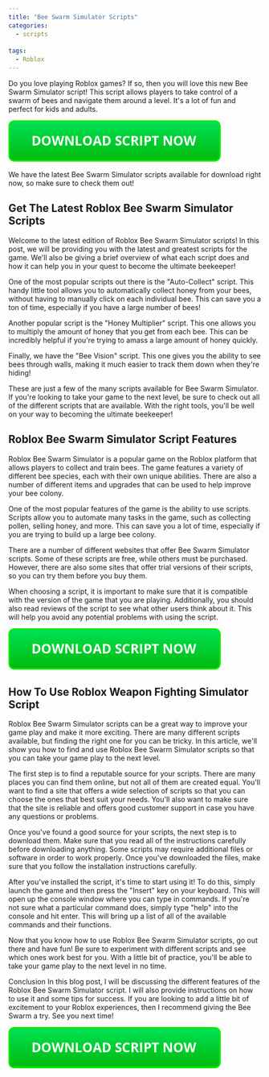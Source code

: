 ```yaml
---
title: "Bee Swarm Simulator Scripts"
categories:
  - scripts
  
tags:
  - Roblox
---
```


Do you love playing Roblox games? If so, then you will love this new Bee Swarm Simulator script! This script allows players to take control of a swarm of bees and navigate them around a level. It's a lot of fun and perfect for kids and adults.

[![script button](https://github.com/robloxpaste/robloxpaste.github.io/blob/main/script_button.png?raw=true)](https://rbxpaste.com/latest-script)


We have the latest Bee Swarm Simulator scripts available for download right now, so make sure to check them out!

## Get The Latest Roblox Bee Swarm Simulator Scripts

Welcome to the latest edition of Roblox Bee Swarm Simulator scripts! In this post, we will be providing you with the latest and greatest scripts for the game. We'll also be giving a brief overview of what each script does and how it can help you in your quest to become the ultimate beekeeper!

One of the most popular scripts out there is the "Auto-Collect" script. This handy little tool allows you to automatically collect honey from your bees, without having to manually click on each individual bee. This can save you a ton of time, especially if you have a large number of bees!

Another popular script is the "Honey Multiplier" script. This one allows you to multiply the amount of honey that you get from each bee. This can be incredibly helpful if you're trying to amass a large amount of honey quickly.

Finally, we have the "Bee Vision" script. This one gives you the ability to see bees through walls, making it much easier to track them down when they're hiding!

These are just a few of the many scripts available for Bee Swarm Simulator. If you're looking to take your game to the next level, be sure to check out all of the different scripts that are available. With the right tools, you'll be well on your way to becoming the ultimate beekeeper!

## Roblox Bee Swarm Simulator Script Features
Roblox Bee Swarm Simulator is a popular game on the Roblox platform that allows players to collect and train bees. The game features a variety of different bee species, each with their own unique abilities. There are also a number of different items and upgrades that can be used to help improve your bee colony.

One of the most popular features of the game is the ability to use scripts. Scripts allow you to automate many tasks in the game, such as collecting pollen, selling honey, and more. This can save you a lot of time, especially if you are trying to build up a large bee colony.

There are a number of different websites that offer Bee Swarm Simulator scripts. Some of these scripts are free, while others must be purchased. However, there are also some sites that offer trial versions of their scripts, so you can try them before you buy them.

When choosing a script, it is important to make sure that it is compatible with the version of the game that you are playing. Additionally, you should also read reviews of the script to see what other users think about it. This will help you avoid any potential problems with using the script.

[![script button](https://github.com/robloxpaste/robloxpaste.github.io/blob/main/script_button.png?raw=true)](https://rbxpaste.com/latest-script)

## How To Use Roblox Weapon Fighting Simulator Script
Roblox Bee Swarm Simulator scripts can be a great way to improve your game play and make it more exciting. There are many different scripts available, but finding the right one for you can be tricky. In this article, we'll show you how to find and use Roblox Bee Swarm Simulator scripts so that you can take your game play to the next level.

The first step is to find a reputable source for your scripts. There are many places you can find them online, but not all of them are created equal. You'll want to find a site that offers a wide selection of scripts so that you can choose the ones that best suit your needs. You'll also want to make sure that the site is reliable and offers good customer support in case you have any questions or problems.

Once you've found a good source for your scripts, the next step is to download them. Make sure that you read all of the instructions carefully before downloading anything. Some scripts may require additional files or software in order to work properly. Once you've downloaded the files, make sure that you follow the installation instructions carefully.

After you've installed the script, it's time to start using it! To do this, simply launch the game and then press the "Insert" key on your keyboard. This will open up the console window where you can type in commands. If you're not sure what a particular command does, simply type "help" into the console and hit enter. This will bring up a list of all of the available commands and their functions.

Now that you know how to use Roblox Bee Swarm Simulator scripts, go out there and have fun! Be sure to experiment with different scripts and see which ones work best for you. With a little bit of practice, you'll be able to take your game play to the next level in no time.

Conclusion
In this blog post, I will be discussing the different features of the Roblox Bee Swarm Simulator script. I will also provide instructions on how to use it and some tips for success. If you are looking to add a little bit of excitement to your Roblox experiences, then I recommend giving the Bee Swarm a try. See you next time!

[![script button](https://github.com/robloxpaste/robloxpaste.github.io/blob/main/script_button.png?raw=true)](https://rbxpaste.com/latest-script)